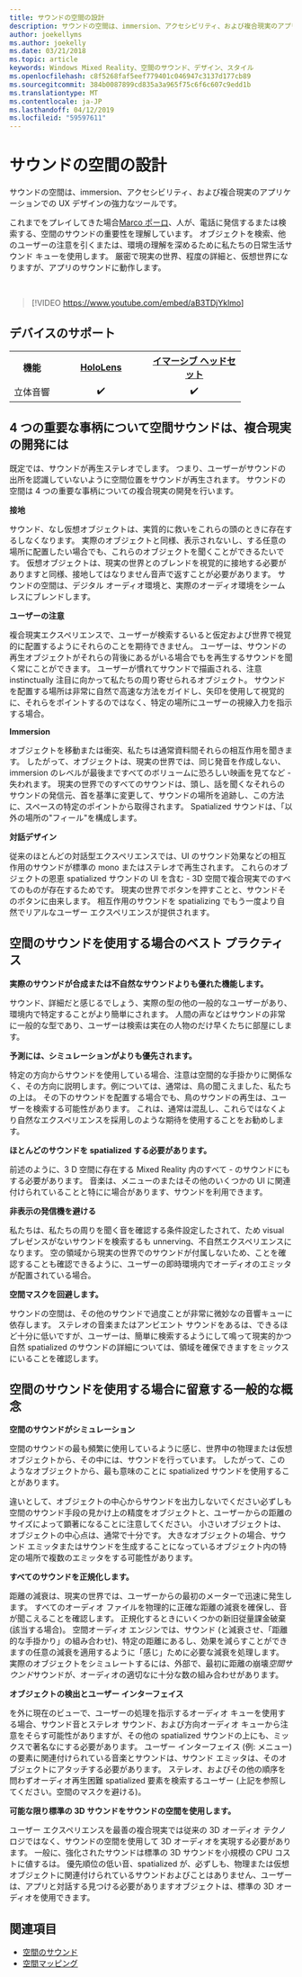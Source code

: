 ```yaml
---
title: サウンドの空間の設計
description: サウンドの空間は、immersion、アクセシビリティ、および複合現実のアプリケーションでの UX デザインの強力なツールです。
author: joekellyms
ms.author: joekelly
ms.date: 03/21/2018
ms.topic: article
keywords: Windows Mixed Reality、空間のサウンド、デザイン、スタイル
ms.openlocfilehash: c8f5268faf5eef779401c046947c3137d177cb89
ms.sourcegitcommit: 384b0087899cd835a3a965f75c6f6c607c9edd1b
ms.translationtype: MT
ms.contentlocale: ja-JP
ms.lasthandoff: 04/12/2019
ms.locfileid: "59597611"
---
```

# <a name="spatial-sound-design"></a>サウンドの空間の設計

サウンドの空間は、immersion、アクセシビリティ、および複合現実のアプリケーションでの UX デザインの強力なツールです。

これまでをプレイしてきた場合[Marco ポーロ](https://en.wikipedia.org/wiki/Marco_Polo_(game))、人が、電話に発信するまたは検索する、空間のサウンドの重要性を理解しています。 オブジェクトを検索、他のユーザーの注意を引くまたは、環境の理解を深めるために私たちの日常生活サウンド キューを使用します。 厳密で現実の世界、程度の詳細と、仮想世界になりますが、アプリのサウンドに動作します。

<br>

> [!VIDEO https://www.youtube.com/embed/aB3TDjYklmo]

## <a name="device-support"></a>デバイスのサポート

<table>
<tr>
<th>機能</th><th style="width:150px"> <a href="hololens-hardware-details.md">HoloLens</a></th><th style="width:150px"> <a href="immersive-headset-hardware-details.md">イマーシブ ヘッドセット</a></th>
</tr><tr>
<td> 立体音響</td><td style="text-align: center;"> ✔️</td><td style="text-align: center;"> ✔️</td>
</tr>
</table>

## <a name="four-key-things-spatial-sound-does-for-mixed-reality-development"></a>4 つの重要な事柄について空間サウンドは、複合現実の開発には

既定では、サウンドが再生ステレオでします。 つまり、ユーザーがサウンドの出所を認識していないように空間位置をサウンドが再生されます。 サウンドの空間は 4 つの重要な事柄についての複合現実の開発を行います。

**接地**

サウンド、なし仮想オブジェクトは、実質的に救いをこれらの頭のときに存在するしなくなります。 実際のオブジェクトと同様、表示されないし、する任意の場所に配置したい場合でも、これらのオブジェクトを聞くことができるたいです。 仮想オブジェクトは、現実の世界とのブレンドを視覚的に接地する必要がありますと同様、接地してはなりません音声で返すことが必要があります。 サウンドの空間は、デジタル オーディオ環境と、実際のオーディオ環境をシームレスにブレンドします。

**ユーザーの注意**

複合現実エクスペリエンスで、ユーザーが検索するいると仮定および世界で視覚的に配置するようにそれらのことを期待できません。 ユーザーは、サウンドの再生オブジェクトがそれらの背後にあるがいる場合でもを再生するサウンドを聞く常にことができます。 ユーザーが慣れてサウンドで描画される、注意 instinctually 注目に向かって私たちの周り寄せられるオブジェクト。 サウンドを配置する場所は非常に自然で高速な方法をガイドし、矢印を使用して視覚的に、それらをポイントするのではなく、特定の場所にユーザーの視線入力を指示する場合。

**Immersion**

オブジェクトを移動または衝突、私たちは通常資料間それらの相互作用を聞きます。 したがって、オブジェクトは、現実の世界では、同じ発音を作成しない、immersion のレベルが最後まですべてのボリュームに恐ろしい映画を見てなど - 失われます。 現実の世界でのすべてのサウンドは、頭し、話を聞くなそれらのサウンドの発信元、首を基準に変更して、サウンドの場所を追跡し、この方法に、スペースの特定のポイントから取得されます。 Spatialized サウンドは、「以外の場所の"フィール"を構成します。

**対話デザイン**

従来のほとんどの対話型エクスペリエンスでは、UI のサウンド効果などの相互作用のサウンドが標準の mono またはステレオで再生されます。 これらのオブジェクトの恩恵 spatialized サウンドの UI を含む - 3D 空間で複合現実でのすべてのものが存在するためです。 現実の世界でボタンを押すことと、サウンドそのボタンに由来します。 相互作用のサウンドを spatializing でもう一度より自然でリアルなユーザー エクスペリエンスが提供されます。

## <a name="best-practices-when-using-spatial-sound"></a>空間のサウンドを使用する場合のベスト プラクティス

**実際のサウンドが合成または不自然なサウンドよりも優れた機能します。**

サウンド、詳細だと感じるでしょう、実際の型の他の一般的なユーザーがあり、環境内で特定することがより簡単にされます。 人間の声などはサウンドの非常に一般的な型であり、ユーザーは検索は実在の人物のだけ早くたちに部屋にします。

**予測には、シミュレーションがよりも優先されます。**

特定の方向からサウンドを使用している場合、注意は空間的な手掛かりに関係なく、その方向に説明します。例については、通常は、鳥の聞こえました、私たちの上は。 その下のサウンドを配置する場合でも、鳥のサウンドの再生は、ユーザーを検索する可能性があります。 これは、通常は混乱し、これらではなくより自然なエクスペリエンスを採用しのような期待を使用することをお勧めします。

**ほとんどのサウンドを spatialized する必要があります。**

前述のように、3 D 空間に存在する Mixed Reality 内のすべて - のサウンドにもする必要があります。 音楽は、メニューのまたはその他のいくつかの UI に関連付けられていることと特にに場合があります、サウンドを利用できます。

**非表示の発信機を避ける**

私たちは、私たちの周りを聞く音を確認する条件設定したされて、ため visual プレゼンスがないサウンドを検索するも unnerving、不自然エクスペリエンスになります。 空の領域から現実の世界でのサウンドが付属しないため、ことを確認することも確認できるように、ユーザーの即時環境内でオーディオのエミッタが配置されている場合。

**空間マスクを回避します。**

サウンドの空間は、その他のサウンドで過度ことが非常に微妙なの音響キューに依存します。 ステレオの音楽またはアンビエント サウンドをあるは、できるほど十分に低いですが、ユーザーは、簡単に検索するようにして鳴って現実的かつ自然 spatialized のサウンドの詳細については、領域を確保できますをミックスにいることを確認します。

## <a name="general-concepts-to-keep-in-mind-when-using-spatial-sound"></a>空間のサウンドを使用する場合に留意する一般的な概念

**空間のサウンドがシミュレーション**

空間のサウンドの最も頻繁に使用しているように感じ、世界中の物理または仮想オブジェクトから、その中には、サウンドを行っています。 したがって、このようなオブジェクトから、最も意味のことに spatialized サウンドを使用することがあります。

違いとして、オブジェクトの中心からサウンドを出力しないでください必ずしも空間のサウンド手段の見かけ上の精度をオブジェクトと、ユーザーからの距離のサイズによって顕著になることに注意してください。 小さいオブジェクトは、オブジェクトの中心点は、通常で十分です。 大きなオブジェクトの場合、サウンド エミッタまたはサウンドを生成することになっているオブジェクト内の特定の場所で複数のエミッタをする可能性があります。

**すべてのサウンドを正規化します。**

距離の減衰は、現実の世界では、ユーザーからの最初のメーターで迅速に発生します。 すべてのオーディオ ファイルを物理的に正確な距離の減衰を確保し、音が聞こえることを確認します。 正規化するときにいくつかの新旧従量課金破棄 (該当する場合)。 空間オーディオ エンジンでは、サウンド (と減衰させ、「距離的な手掛かり」の組み合わせ)、特定の距離にあるし、効果を減らすことができますの任意の減衰を適用するように「感じ」ために必要な減衰を処理します。 実際のオブジェクトをシミュレートするには、外部で、最初に距離の崩壊*空間サウンド*サウンドが、オーディオの適切なに十分な数の組み合わせがあります。

**オブジェクトの検出とユーザー インターフェイス**

を外に現在のビューで、ユーザーの処理を指示するオーディオ キューを使用する場合、サウンド音とステレオ サウンド、および方向オーディオ キューから注意をそらす可能性がありますが、その他の spatialized サウンドの上にも、ミックスで著名なにする必要があります。 ユーザー インターフェイス (例: メニュー) の要素に関連付けられている音楽とサウンドは、サウンド エミッタは、そのオブジェクトにアタッチする必要があります。 ステレオ、およびその他の順序を問わずオーディオ再生困難 spatialized 要素を検索するユーザー (上記を参照してください。空間のマスクを避ける)。

**可能な限り標準の 3D サウンドをサウンドの空間を使用します。**

ユーザー エクスペリエンスを最善の複合現実では従来の 3D オーディオ テクノロジではなく、サウンドの空間を使用して 3D オーディオを実現する必要があります。 一般に、強化されたサウンドは標準の 3D サウンドを小規模の CPU コストに値するは。 優先順位の低い音、spatialized が、必ずしも、物理または仮想オブジェクトに関連付けられているサウンドおよびことはありません、ユーザーは、アプリと対話する見つける必要がありますオブジェクトは、標準の 3D オーディオを使用できます。

## <a name="see-also"></a>関連項目
* [空間のサウンド](spatial-sound.md)
* [空間マッピング](spatial-mapping.md)
